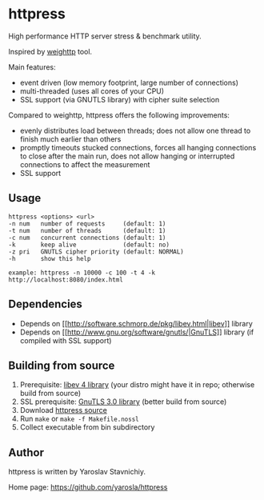 # httpress

High performance HTTP server stress & benchmark utility.

Inspired by [weighttp](http://redmine.lighttpd.net/projects/weighttp/wiki) tool.

Main features:

* event driven (low memory footprint, large number of connections)
* multi-threaded (uses all cores of your CPU)
* SSL support (via GNUTLS library) with cipher suite selection

Compared to weighttp, httpress offers the following improvements:

* evenly distributes load between threads; does not allow one thread to finish much earlier than others
* promptly timeouts stucked connections, forces all hanging connections to close after the main run, does not allow hanging or interrupted connections to affect the measurement
* SSL support

## Usage

    httpress <options> <url>
    -n num   number of requests     (default: 1)
    -t num   number of threads      (default: 1)
    -c num   concurrent connections (default: 1)
    -k       keep alive             (default: no)
    -z pri   GNUTLS cipher priority (default: NORMAL)
    -h       show this help

    example: httpress -n 10000 -c 100 -t 4 -k http://localhost:8080/index.html

## Dependencies

* Depends on [[http://software.schmorp.de/pkg/libev.html|libev]] library
* Depends on [[http://www.gnu.org/software/gnutls/|GnuTLS]] library (if compiled with SSL support)

## Building from source

1. Prerequisite: [libev 4 library](http://software.schmorp.de/pkg/libev.html) (your distro might have it in repo; otherwise build from source)
1. SSL prerequisite: [GnuTLS 3.0 library](http://www.gnu.org/software/gnutls/) (better build from source)
1. Download [httpress source](https://github.com/yarosla/httpress)
1. Run `make` or `make -f Makefile.nossl`
1. Collect executable from bin subdirectory

## Author

httpress is written by Yaroslav Stavnichiy.

Home page: https://github.com/yarosla/httpress
